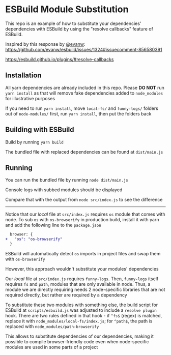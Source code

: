 # ESBuild Module Substitution

This repo is an example of how to substitute your dependencies' dependencies
with ESBuild by using the "resolve callbacks" feature of ESBuild.

Inspired by this response by [@evanw](https://github.com/evanw):
<https://github.com/evanw/esbuild/issues/1324#issuecomment-856580391>

<https://esbuild.github.io/plugins/#resolve-callbacks>

## Installation

All yarn dependencies are already included in this repo. Please **DO NOT** run
`yarn install` as that will remove fake dependencies added to `node_modules`
for illustrative purposes  

If you need to run `yarn install`, move `local-fs/` and `funny-logs/` folders
out of `node-modules/` first, run `yarn install`, then put the folders back  

## Building with ESBuild

Build by running `yarn build`  

The bundled file with replaced dependencies can be found at `dist/main.js`  

## Running

You can run the bundled file by running `node dist/main.js`  

Console logs with subbed modules should be displayed  

Compare that with the output from `node src/index.js` to see the difference

---

Notice that our _local_ file at `src/index.js` requires `os` module that comes
with node. To sub `os` with `os-browserify` in production build, install it 
with yarn and add the following line to the `package.json`

```diff
  browser: {
+   "os": "os-browserify"
  }
```

ESBuild will automatically detect `os` imports in project files and swap them
with `os-browserify`  

However, this approach wouldn't substitute your modules' dependencies  

Our _local_ file at `src/index.js` requires `funny-logs`. Then, `funny-logs`
itself requires `fs` and `path`, modules that are only available in node. Thus,
a module we are directly requiring needs 2 node-specific libraries that are not
required directly, but rather are required by a dependency  

To substitute these two modules with something else, the build script for
ESBuild at `scripts/esbuild.js` was adjusted to include a `resolve plugin`
hook. There are two rules defined in that hook - if `^fs$` (regex) is matched,
replace it with `node_modules/local-fs/index.js`; for `^path$`, the path is
replaced with `node_modules/path-browserify`  

This allows to substitute dependencies of our dependencies, making it
possible to compile browser-friendly code even when node-specific modules are
used in some parts of a project
